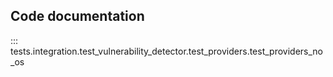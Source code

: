 ## Code documentation

::: tests.integration.test_vulnerability_detector.test_providers.test_providers_no_os
